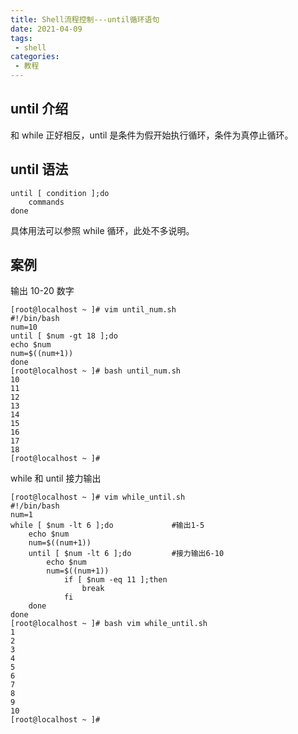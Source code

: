 ```yaml
---
title: Shell流程控制---until循环语句
date: 2021-04-09
tags:
 - shell
categories: 
 - 教程
---
```


## until 介绍

和 while 正好相反，until 是条件为假开始执行循环，条件为真停止循环。

## until 语法
```shell
until [ condition ];do
	commands
done
```


具体用法可以参照 while 循环，此处不多说明。

## 案例

输出 10-20 数字

```shell
[root@localhost ~ ]# vim until_num.sh
#!/bin/bash
num=10
until [ $num -gt 18 ];do
echo $num
num=$((num+1))
done
[root@localhost ~ ]# bash until_num.sh
10
11
12
13
14
15
16
17
18
[root@localhost ~ ]# 
```



while 和 until 接力输出

```shell
[root@localhost ~ ]# vim while_until.sh
#!/bin/bash
num=1
while [ $num -lt 6 ];do				#输出1-5
	echo $num
	num=$((num+1))
	until [ $num -lt 6 ];do			#接力输出6-10
		echo $num
		num=$((num+1))
			if [ $num -eq 11 ];then
				break
			fi
	done
done
[root@localhost ~ ]# bash vim while_until.sh
1
2
3
4
5
6
7
8
9
10
[root@localhost ~ ]# 
```



